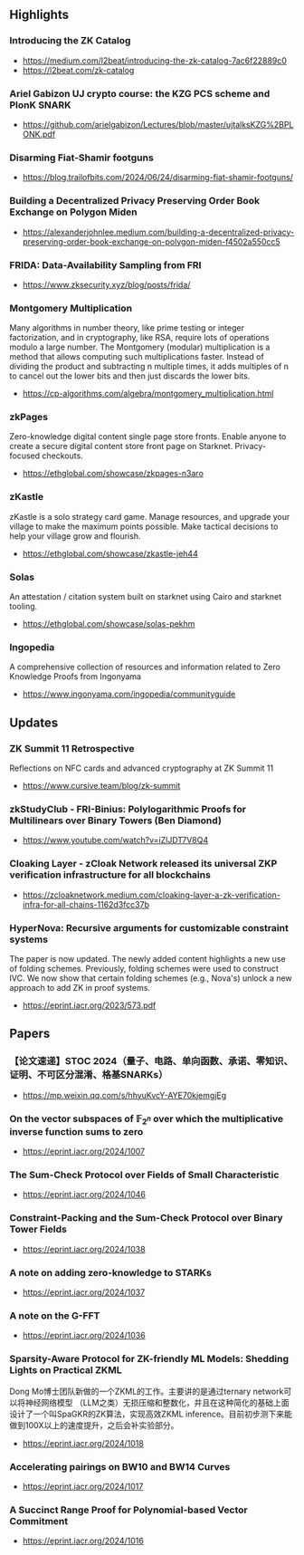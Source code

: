 ## Highlights

### Introducing the ZK Catalog
- <https://medium.com/l2beat/introducing-the-zk-catalog-7ac6f22889c0>
- <https://l2beat.com/zk-catalog>

### Ariel Gabizon UJ crypto course: the KZG PCS scheme and PlonK SNARK
- <https://github.com/arielgabizon/Lectures/blob/master/ujtalksKZG%2BPLONK.pdf>

### Disarming Fiat-Shamir footguns
- <https://blog.trailofbits.com/2024/06/24/disarming-fiat-shamir-footguns/>

### Building a Decentralized Privacy Preserving Order Book Exchange on Polygon Miden
- <https://alexanderjohnlee.medium.com/building-a-decentralized-privacy-preserving-order-book-exchange-on-polygon-miden-f4502a550cc5>

### FRIDA: Data-Availability Sampling from FRI
- <https://www.zksecurity.xyz/blog/posts/frida/>

### Montgomery Multiplication
Many algorithms in number theory, like prime testing or integer factorization, and in cryptography, like RSA, require lots of operations modulo a large number. The Montgomery (modular) multiplication is a method that allows computing such multiplications faster. Instead of dividing the product and subtracting n multiple times, it adds multiples of n to cancel out the lower bits and then just discards the lower bits.
- <https://cp-algorithms.com/algebra/montgomery_multiplication.html>

### zkPages
Zero-knowledge digital content single page store fronts. Enable anyone to create a secure digital content store front page on Starknet. Privacy-focused checkouts.
- <https://ethglobal.com/showcase/zkpages-n3aro>

### zKastle
zKastle is a solo strategy card game. Manage resources, and upgrade your village to make the maximum points possible. Make tactical decisions to help your village grow and flourish.
- <https://ethglobal.com/showcase/zkastle-jeh44>

### Solas
An attestation / citation system built on starknet using Cairo and starknet tooling.
- <https://ethglobal.com/showcase/solas-pekhm>

### Ingopedia
A comprehensive collection of resources and information related to Zero Knowledge Proofs from Ingonyama
- <https://www.ingonyama.com/ingopedia/communityguide>

## Updates
### ZK Summit 11 Retrospective
Reflections on NFC cards and advanced cryptography at ZK Summit 11
- <https://www.cursive.team/blog/zk-summit>

### zkStudyClub - FRI-Binius: Polylogarithmic Proofs for Multilinears over Binary Towers (Ben Diamond)
- <https://www.youtube.com/watch?v=iZlJDT7V8Q4>

### Cloaking Layer - zCloak Network released its universal ZKP verification infrastructure for all blockchains
- <https://zcloaknetwork.medium.com/cloaking-layer-a-zk-verification-infra-for-all-chains-1162d3fcc37b>

### HyperNova: Recursive arguments for customizable constraint systems
The paper is now updated. The newly added content highlights a new use of folding schemes. Previously, folding schemes were used to construct IVC. We now show that certain folding schemes (e.g., Nova's) unlock a new approach to add ZK in proof systems.
- <https://eprint.iacr.org/2023/573.pdf>

## Papers
### 【论文速递】STOC 2024（量子、电路、单向函数、承诺、零知识、证明、不可区分混淆、格基SNARKs）
- <https://mp.weixin.qq.com/s/hhyuKvcY-AYE70kjemgjEg>
### On the vector subspaces of $\mathbb{F}_{2^n}$ over which the multiplicative inverse function sums to zero
- <https://eprint.iacr.org/2024/1007>
### The Sum-Check Protocol over Fields of Small Characteristic
- <https://eprint.iacr.org/2024/1046>
### Constraint-Packing and the Sum-Check Protocol over Binary Tower Fields
- <https://eprint.iacr.org/2024/1038>
### A note on adding zero-knowledge to STARKs
- <https://eprint.iacr.org/2024/1037>
### A note on the G-FFT
- <https://eprint.iacr.org/2024/1036>
### Sparsity-Aware Protocol for ZK-friendly ML Models: Shedding Lights on Practical ZKML
Dong Mo博士团队新做的一个ZKML的工作。主要讲的是通过ternary network可以将神经网络模型 （LLM之类）无损压缩和整数化，并且在这种简化的基础上面设计了一个叫SpaGKR的ZK算法，实现高效ZKML inference。目前初步测下来能做到100X以上的速度提升，之后会补实验部分。
- <https://eprint.iacr.org/2024/1018>
### Accelerating pairings on BW10 and BW14 Curves
- <https://eprint.iacr.org/2024/1017>
### A Succinct Range Proof for Polynomial-based Vector Commitment
- <https://eprint.iacr.org/2024/1016>


